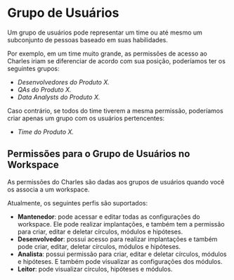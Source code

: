 # Grupo de Usuários

Um grupo de usuários pode representar um time ou até mesmo um subconjunto de pessoas baseado em suas habilidades. 

Por exemplo, em um time muito grande, as permissões de acesso ao Charles iriam se diferenciar de acordo com sua posição, poderíamos ter os seguintes grupos:

* _Desenvolvedores do Produto X._
* _QAs do Produto X._
* _Data Analysts do Produto X._

Caso contrário, se todos do time tiverem a mesma permissão, poderíamos criar apenas um grupo com os usuários pertencentes:

* _Time do Produto X._

## Permissões para o Grupo de Usuários no Workspace

As permissões do Charles são dadas aos grupos de usuários quando você os associa a um workspace.

Atualmente, os seguintes perfis são suportados:

* **Mantenedor**: pode acessar e editar todas as configurações do workspace. Ele pode realizar implantações, e também tem a permissão para criar, editar e deletar círculos, módulos e hipóteses.
* **Desenvolvedor**: possui acesso para realizar implantações e também pode criar, editar, deletar círculos, módulos e hipóteses. 
* **Analista**: possui permissão para criar, editar e deletar círculos, módulos e hipóteses. E também pode visualizar as configurações dos módulos.
* **Leitor**: pode visualizar círculos, hipóteses e módulos.

